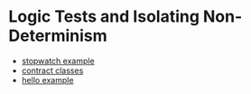 # Logic Tests and Isolating Non-Determinism
- [stopwatch example](https://github.com/SeanShubin/documentation/blob/master/core/src/test/java/com/seanshubin/documentation/core/StopwatchTest.java)
- [contract classes](https://github.com/SeanShubin/contract/blob/master/src/main/scala/com/seanshubin/contract/SystemDelegate.scala)
- [hello example](https://github.com/SeanShubin/hello/blob/master/src/test/scala/com/seanshubin/hello/ApplicationTest.scala)

